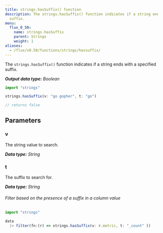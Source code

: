 ```yaml
---
title: strings.hasSuffix() function
description: The strings.hasSuffix() function indicates if a string ends with a specified
  suffix.
menu:
  flux_0_50:
    name: strings.hasSuffix
    parent: Strings
    weight: 1
aliases:
  - /flux/v0.50/functions/strings/hassuffix/
---
```


The `strings.hasSuffix()` function indicates if a string ends with a specified suffix.

_**Output data type:** Boolean_

```js
import "strings"

strings.hasSuffix(v: "go gopher", t: "go")

// returns false
```

## Parameters

### v
The string value to search.

_**Data type:** String_

### t
The suffix to search for.

_**Data type:** String_

###### Filter based on the presence of a suffix in a column value
```js
import "strings"

data
  |> filter(fn:(r) => strings.hasSuffix(v: r.metric, t: "_count" ))
```
